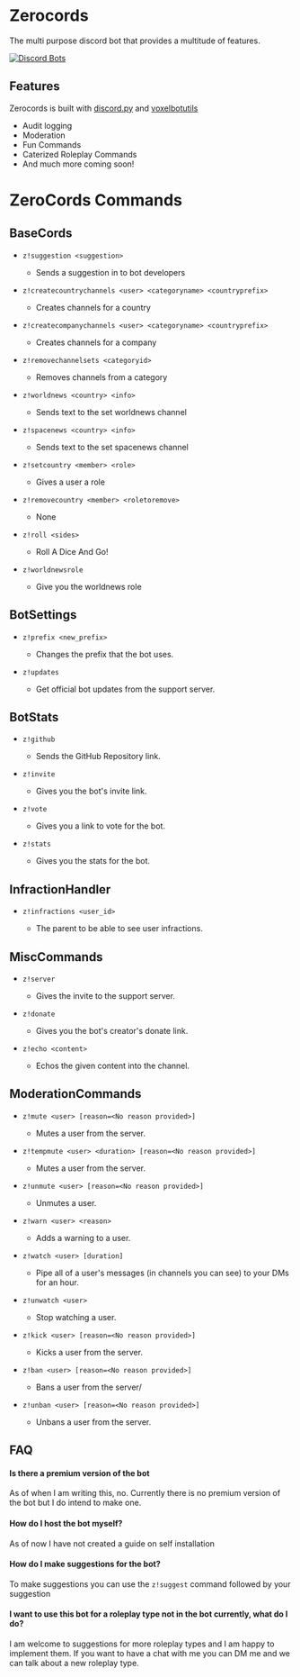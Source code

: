 # Zerocords

The multi purpose discord bot that provides a multitude of features.

[![Discord Bots](https://top.gg/api/widget/752346510523629669.svg)](https://top.gg/bot/752346510523629669)

## Features

Zerocords is built with [discord.py](https://github.com/Rapptz/discord.py) and [voxelbotutils](https://github.com/voxel-fox-ltd/voxelbotutils)

- Audit logging
- Moderation
- Fun Commands
- Caterized Roleplay Commands
- And much more coming soon!

# ZeroCords Commands

## BaseCords

* `z!suggestion <suggestion>`

	* Sends a suggestion in to bot developers

* `z!createcountrychannels <user> <categoryname> <countryprefix>`

	* Creates channels for a country

* `z!createcompanychannels <user> <categoryname> <countryprefix>`

	* Creates channels for a company

* `z!removechannelsets <categoryid>`

	* Removes channels from a category

* `z!worldnews <country> <info>`

	* Sends text to the set worldnews channel

* `z!spacenews <country> <info>`

	* Sends text to the set spacenews channel

* `z!setcountry <member> <role>`

	* Gives a user a role

* `z!removecountry <member> <roletoremove>`

	* None

* `z!roll <sides>`

	* Roll A Dice And Go!

* `z!worldnewsrole`

	* Give you the worldnews role

## BotSettings

* `z!prefix <new_prefix>`

	* Changes the prefix that the bot uses.

* `z!updates`

	* Get official bot updates from the support server.

## BotStats

* `z!github`

	* Sends the GitHub Repository link.

* `z!invite`

	* Gives you the bot's invite link.

* `z!vote`

	* Gives you a link to vote for the bot.

* `z!stats`

	* Gives you the stats for the bot.

## InfractionHandler

* `z!infractions <user_id>`

	* The parent to be able to see user infractions.

## MiscCommands

* `z!server`

	* Gives the invite to the support server.

* `z!donate`

	* Gives you the bot's creator's donate link.

* `z!echo <content>`

	* Echos the given content into the channel.

## ModerationCommands

* `z!mute <user> [reason=<No reason provided>]`

	* Mutes a user from the server.

* `z!tempmute <user> <duration> [reason=<No reason provided>]`

	* Mutes a user from the server.

* `z!unmute <user> [reason=<No reason provided>]`

	* Unmutes a user.

* `z!warn <user> <reason>`

	* Adds a warning to a user.

* `z!watch <user> [duration]`

	* Pipe all of a user's messages (in channels you can see) to your DMs for an hour.

* `z!unwatch <user>`

	* Stop watching a user.

* `z!kick <user> [reason=<No reason provided>]`

	* Kicks a user from the server.

* `z!ban <user> [reason=<No reason provided>]`

	* Bans a user from the server/

* `z!unban <user> [reason=<No reason provided>]`

	* Unbans a user from the server.

## FAQ

#### Is there a premium version of the bot

As of when I am writing this, no. Currently there is no premium version of the bot but I do intend to make one.

#### How do I host the bot myself?

As of now I have not created a guide on self installation

#### How do I make suggestions for the bot?

To make suggestions you can use the `z!suggest` command followed by your suggestion

#### I want to use this bot for a roleplay type not in the bot currently, what do I do?

I am welcome to suggestions for more roleplay types and I am happy to implement them. If you want to have a chat with me you can DM me and we can talk about a new roleplay type.
